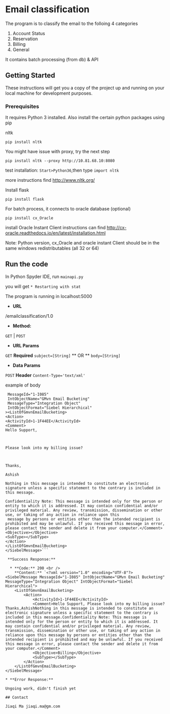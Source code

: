 # Email classification 

The program is to classify the email to the folloing 4 categories

1. Account Status
2. Reservation
3. Billing
4. General 

It contains batch processing (from db) & API 
## Getting Started

These instructions will get you a copy of the project up and running on your local machine for development purposes. 

### Prerequisites

It requires Python 3 installed. Also install the certain python packages using pip

nltk
```
pip install nltk
```
You might have issue with proxy, try the next step
```
pip install nltk --proxy http://10.81.68.10:8080
```
test installation: ```Start>Python36```,then type ```import nltk```

more instructions find http://www.nltk.org/ 

Install flask

```
pip install flask
```
For batch process, it connects to oracle database (optional)

```
pip install cx_Oracle
```
install Oracle Instant Client
instructions can find http://cx-oracle.readthedocs.io/en/latest/installation.html

Note: Python version, cx_Oracle and oracle instant Client should be in  the same windows redistributables (all 32 or 64)

## Run the code

In Python Spyder IDE, run ```mainapi.py```

you will get ```* Restarting with stat```

The program is running in localhost:5000

* **URL**

/emailclassification/1.0

* **Method:**

`GET` | `POST` 

* **URL Params**

`GET` **Required** `subject=[String]` ** OR ** `body=[String]`

* **Data Params**

`POST` **Header** `Content-Type='text/xml'` 

example of body

```<?xml version="1.0" encoding="UTF-8"?><SiebelMessage
 MessageId="1-I085"
 IntObjectName="GMvn Email Bucketing"
 MessageType="Integration Object"
 IntObjectFormat="Siebel Hierarchical"
><ListOfGmvnEmailBucketing>
<Action>
<ActivityId>1-1F44EE</ActivityId>
<Comment>
Hello Support,

 

Please look into my billing issue?

 

Thanks,

Ashish

Nothing in this message is intended to constitute an electronic signature unless a specific statement to the contrary is included in this message.

Confidentiality Note: This message is intended only for the person or entity to which it is addressed. It may contain confidential and/or privileged material. Any review, transmission, dissemination or other use, or taking of any action in reliance upon this
 message by persons or entities other than the intended recipient is prohibited and may be unlawful. If you received this message in error, please contact the sender and delete it from your computer.</Comment>
<Objective></Objective>
<SubType></SubType>
</Action>
</ListOfGmvnEmailBucketing>
</SiebelMessage>```

 **Success Response:**

  * **Code:** 200 <br />
    **Content:** `<?xml version="1.0" encoding="UTF-8"?>
<SiebelMessage MessageId="1-I085" IntObjectName="GMvn Email Bucketing" MessageType="Integration Object" IntObjectFormat="Siebel Hierarchical">
    <ListOfGmvnEmailBucketing>
        <Action>
            <ActivityId>1-1F44EE</ActivityId>
            <Comment>Hello Support, Please look into my billing issue? Thanks,AshishNothing in this message is intended to constitute an electronic signature unless a specific statement to the contrary is included in this message.Confidentiality Note: This message is intended only for the person or entity to which it is addressed. It may contain confidential and/or privileged material. Any review, transmission, dissemination or other use, or taking of any action in reliance upon this message by persons or entities other than the intended recipient is prohibited and may be unlawful. If you received this message in error, please contact the sender and delete it from your computer.</Comment>
            <Objective>Billing</Objective>
            <SubType></SubType>
        </Action>
    </ListOfGmvnEmailBucketing>
</SiebelMessage>`

* **Error Response:**

Ungoing work, didn't finish yet

## Contact

Jiaqi Ma jiaqi.ma@gm.com

